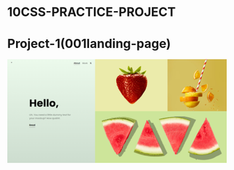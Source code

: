 # 10CSS-PRACTICE-PROJECT
<h1>Project-1(001landing-page)</h1>
<img src="https://github.com/Naeemotion/10CSS-PRACTICE-PROJECT/blob/main/001landing-page/project-1.png?raw=true" alt="">
